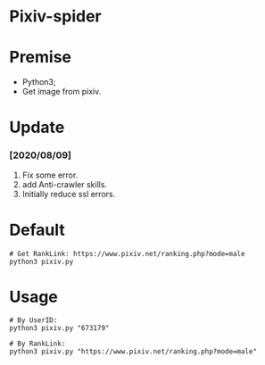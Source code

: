 # Pixiv-spider

# Premise
- Python3;     
- Get image from pixiv.

# Update
### [2020/08/09]
1. Fix some error.
2. add Anti-crawler skills.
3. Initially reduce ssl errors.

# Default
```
# Get RankLink: https://www.pixiv.net/ranking.php?mode=male    
python3 pixiv.py    
```

# Usage
```
# By UserID:
python3 pixiv.py "673179"

# By RankLink:
python3 pixiv.py "https://www.pixiv.net/ranking.php?mode=male"
```
